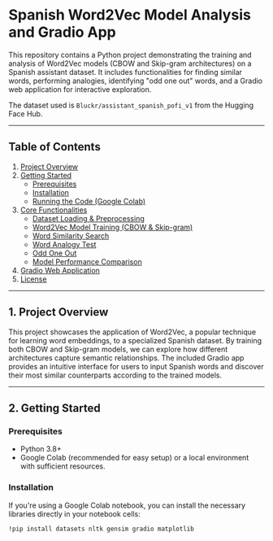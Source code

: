 # Spanish Word2Vec Model Analysis and Gradio App

This repository contains a Python project demonstrating the training and analysis of Word2Vec models (CBOW and Skip-gram architectures) on a Spanish assistant dataset. It includes functionalities for finding similar words, performing analogies, identifying "odd one out" words, and a Gradio web application for interactive exploration.

The dataset used is `Bluckr/assistant_spanish_pofi_v1` from the Hugging Face Hub.

---

## Table of Contents

1.  [Project Overview](#project-overview)
2.  [Getting Started](#getting-started)
    * [Prerequisites](#prerequisites)
    * [Installation](#installation)
    * [Running the Code (Google Colab)](#running-the-code-google-colab)
3.  [Core Functionalities](#core-functionalities)
    * [Dataset Loading & Preprocessing](#dataset-loading--preprocessing)
    * [Word2Vec Model Training (CBOW & Skip-gram)](#word2vec-model-training-cbow--skip-gram)
    * [Word Similarity Search](#word-similarity-search)
    * [Word Analogy Test](#word-analogy-test)
    * [Odd One Out](#odd-one-out)
    * [Model Performance Comparison](#model-performance-comparison)
4.  [Gradio Web Application](#gradio-web-application)
5.  [License](#license)

---

## 1. Project Overview

This project showcases the application of Word2Vec, a popular technique for learning word embeddings, to a specialized Spanish dataset. By training both CBOW and Skip-gram models, we can explore how different architectures capture semantic relationships. The included Gradio app provides an intuitive interface for users to input Spanish words and discover their most similar counterparts according to the trained models.

---

## 2. Getting Started

### Prerequisites

* Python 3.8+
* Google Colab (recommended for easy setup) or a local environment with sufficient resources.

### Installation

If you're using a Google Colab notebook, you can install the necessary libraries directly in your notebook cells:

```bash
!pip install datasets nltk gensim gradio matplotlib
